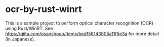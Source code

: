 # ocr-by-rust-winrt

This is a sample project to perform optical character recognition (OCR) using Rust/WinRT. See https://qiita.com/osanshouo/items/bedf56143005a11f5e3a for more detail (in Japanese).
